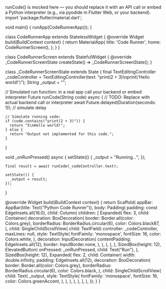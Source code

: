 runCode() is mocked here — you should replace it with an API call or embed a Python interpreter (e.g., via pyodide
 in Flutter Web, or your backend).
import 'package:flutter/material.dart';

void main() {
  runApp(CodeRunnerApp());
}

class CodeRunnerApp extends StatelessWidget {
  @override
  Widget build(BuildContext context) {
    return MaterialApp(
      title: 'Code Runner',
      home: CodeRunnerScreen(),
    );
  }
}

class CodeRunnerScreen extends StatefulWidget {
  @override
  _CodeRunnerScreenState createState() => _CodeRunnerScreenState();
}

class _CodeRunnerScreenState extends State<CodeRunnerScreen> {
  final TextEditingController _codeController = TextEditingController(text: "print(2 + 3)\nprint('Hello world!')");
  String _output = "";

  // Simulated run function: in a real app call your backend or embed interpreter
  Future<String> runCode(String code) async {
    // TODO: Replace with actual backend call or interpreter
    await Future.delayed(Duration(seconds: 1)); // simulate delay

    // Simulate running code:
    if (code.contains("print(2 + 3)")) {
      return "5\nHello world!";
    } else {
      return "Output not implemented for this code.";
    }
  }

  void _onRunPressed() async {
    setState(() {
      _output = "Running...";
    });

    final result = await runCode(_codeController.text);

    setState(() {
      _output = result;
    });
  }

  @override
  Widget build(BuildContext context) {
    return Scaffold(
        appBar: AppBar(title: Text("Python Code Runner")),
        body: Padding(
          padding: const EdgeInsets.all(16.0),
          child: Column(
            children: [
              Expanded(
                flex: 3,
                child: Container(
                  decoration: BoxDecoration(
                    border: Border.all(color: Colors.grey),
                    borderRadius: BorderRadius.circular(6),
                    color: Colors.black87,
                  ),
                  child: SingleChildScrollView(
                    child: TextField(
                      controller: _codeController,
                      maxLines: null,
                      style: TextStyle(
                        fontFamily: 'monospace',
                        fontSize: 16,
                        color: Colors.white,
                      ),
                      decoration: InputDecoration(
                        contentPadding: EdgeInsets.all(12),
                        border: InputBorder.none,
                      ),
                    ),
                  ),
                ),
              ),
              SizedBox(height: 12),
              ElevatedButton(
                onPressed: _onRunPressed,
                child: Text("Run"),
              ),
              SizedBox(height: 12),
              Expanded(
                flex: 2,
                child: Container(
                  width: double.infinity,
                  padding: EdgeInsets.all(12),
                  decoration: BoxDecoration(
                    border: Border.all(color: Colors.grey),
                    borderRadius: BorderRadius.circular(6),
                    color: Colors.black,
                  ),
                  child: SingleChildScrollView(
                    child: Text(
                      _output,
                      style: TextStyle(
                        fontFamily: 'monospace',
                        fontSize: 16,
                        color: Colors.greenAccent,
                      ),
                    ),
                  ),
                ),
              ),
            ],
          ),
        ));
  }
}